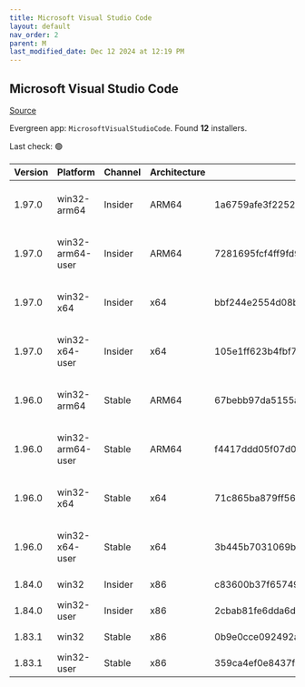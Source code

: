 ```yaml
---
title: Microsoft Visual Studio Code
layout: default
nav_order: 2
parent: M
last_modified_date: Dec 12 2024 at 12:19 PM
---
```


## Microsoft Visual Studio Code

[Source](https://code.visualstudio.com)

Evergreen app: `MicrosoftVisualStudioCode`. Found **12** installers.

Last check: 🟢

| Version | Platform         | Channel | Architecture | Sha256                                                           | URI                                                                                                                                                                                                                                                                                                            |
| ------- | ---------------- | ------- | ------------ | ---------------------------------------------------------------- | -------------------------------------------------------------------------------------------------------------------------------------------------------------------------------------------------------------------------------------------------------------------------------------------------------------- |
| 1.97.0  | win32-arm64      | Insider | ARM64        | 1a6759afe3f2252313c6c6e06736c3573626462174a1f9042d566fae4d9edcf9 | [https://vscode.download.prss.microsoft.com/dbazure/download/insider/6a5c8cf95aa814b5cb92de617096144b1f45af2d/VSCodeSetup-arm64-1.97.0-insider.exe](https://vscode.download.prss.microsoft.com/dbazure/download/insider/6a5c8cf95aa814b5cb92de617096144b1f45af2d/VSCodeSetup-arm64-1.97.0-insider.exe)         |
| 1.97.0  | win32-arm64-user | Insider | ARM64        | 7281695fcf4ff9fd9fd6b0c5b471a98544295680ced764bcc604b47cb1811d87 | [https://vscode.download.prss.microsoft.com/dbazure/download/insider/6a5c8cf95aa814b5cb92de617096144b1f45af2d/VSCodeUserSetup-arm64-1.97.0-insider.exe](https://vscode.download.prss.microsoft.com/dbazure/download/insider/6a5c8cf95aa814b5cb92de617096144b1f45af2d/VSCodeUserSetup-arm64-1.97.0-insider.exe) |
| 1.97.0  | win32-x64        | Insider | x64          | bbf244e2554d08b7f36e8bec56da02d1b7b1308b00ac8efbeabcca1299f6c4df | [https://vscode.download.prss.microsoft.com/dbazure/download/insider/6a5c8cf95aa814b5cb92de617096144b1f45af2d/VSCodeSetup-x64-1.97.0-insider.exe](https://vscode.download.prss.microsoft.com/dbazure/download/insider/6a5c8cf95aa814b5cb92de617096144b1f45af2d/VSCodeSetup-x64-1.97.0-insider.exe)             |
| 1.97.0  | win32-x64-user   | Insider | x64          | 105e1ff623b4fbf7cc77d0394d8bbd54d89975648f85f67dcd93d22a136b8c14 | [https://vscode.download.prss.microsoft.com/dbazure/download/insider/6a5c8cf95aa814b5cb92de617096144b1f45af2d/VSCodeUserSetup-x64-1.97.0-insider.exe](https://vscode.download.prss.microsoft.com/dbazure/download/insider/6a5c8cf95aa814b5cb92de617096144b1f45af2d/VSCodeUserSetup-x64-1.97.0-insider.exe)     |
| 1.96.0  | win32-arm64      | Stable  | ARM64        | 67bebb97da5155ad191faefd4e36e88041f3d295628bacf37c139f98c1bd8c70 | [https://vscode.download.prss.microsoft.com/dbazure/download/stable/138f619c86f1199955d53b4166bef66ef252935c/VSCodeSetup-arm64-1.96.0.exe](https://vscode.download.prss.microsoft.com/dbazure/download/stable/138f619c86f1199955d53b4166bef66ef252935c/VSCodeSetup-arm64-1.96.0.exe)                           |
| 1.96.0  | win32-arm64-user | Stable  | ARM64        | f4417ddd05f07d0a950b0b87c39ff2947ad81fb5dab0710d6f44b1f41fa8108c | [https://vscode.download.prss.microsoft.com/dbazure/download/stable/138f619c86f1199955d53b4166bef66ef252935c/VSCodeUserSetup-arm64-1.96.0.exe](https://vscode.download.prss.microsoft.com/dbazure/download/stable/138f619c86f1199955d53b4166bef66ef252935c/VSCodeUserSetup-arm64-1.96.0.exe)                   |
| 1.96.0  | win32-x64        | Stable  | x64          | 71c865ba879ff56afb456fe53b64dcac54faca744792074e616dfc1ba757742a | [https://vscode.download.prss.microsoft.com/dbazure/download/stable/138f619c86f1199955d53b4166bef66ef252935c/VSCodeSetup-x64-1.96.0.exe](https://vscode.download.prss.microsoft.com/dbazure/download/stable/138f619c86f1199955d53b4166bef66ef252935c/VSCodeSetup-x64-1.96.0.exe)                               |
| 1.96.0  | win32-x64-user   | Stable  | x64          | 3b445b7031069b527c16202107baa56ad5f8b5e09e43d688dc71d099c8e1cad1 | [https://vscode.download.prss.microsoft.com/dbazure/download/stable/138f619c86f1199955d53b4166bef66ef252935c/VSCodeUserSetup-x64-1.96.0.exe](https://vscode.download.prss.microsoft.com/dbazure/download/stable/138f619c86f1199955d53b4166bef66ef252935c/VSCodeUserSetup-x64-1.96.0.exe)                       |
| 1.84.0  | win32            | Insider | x86          | c83600b37f65749ea9e16496847bbfd967dece2472cee7d8011ae719e2633c18 | [https://az764295.vo.msecnd.net/insider/0c36b92c82064882a228487040187cfc13669c0f/VSCodeSetup-ia32-1.84.0-insider.exe](https://az764295.vo.msecnd.net/insider/0c36b92c82064882a228487040187cfc13669c0f/VSCodeSetup-ia32-1.84.0-insider.exe)                                                                     |
| 1.84.0  | win32-user       | Insider | x86          | 2cbab81fe6dda6dfb07751707107db95ba7afa0a6ada65a1df78a04eef0aadf5 | [https://az764295.vo.msecnd.net/insider/0c36b92c82064882a228487040187cfc13669c0f/VSCodeUserSetup-ia32-1.84.0-insider.exe](https://az764295.vo.msecnd.net/insider/0c36b92c82064882a228487040187cfc13669c0f/VSCodeUserSetup-ia32-1.84.0-insider.exe)                                                             |
| 1.83.1  | win32            | Stable  | x86          | 0b9e0cce092492a88cdaf12048e3630290944b051f3194c5ca3d6b7012f05e7f | [https://az764295.vo.msecnd.net/stable/a6606b6ca720bca780c2d3c9d4cc3966ff2eca12/VSCodeSetup-ia32-1.83.1.exe](https://az764295.vo.msecnd.net/stable/a6606b6ca720bca780c2d3c9d4cc3966ff2eca12/VSCodeSetup-ia32-1.83.1.exe)                                                                                       |
| 1.83.1  | win32-user       | Stable  | x86          | 359ca4ef0e8437f7e5183a97a9d79834463a3df88bb10c82c48cc2bd53b8a7e5 | [https://az764295.vo.msecnd.net/stable/a6606b6ca720bca780c2d3c9d4cc3966ff2eca12/VSCodeUserSetup-ia32-1.83.1.exe](https://az764295.vo.msecnd.net/stable/a6606b6ca720bca780c2d3c9d4cc3966ff2eca12/VSCodeUserSetup-ia32-1.83.1.exe)                                                                               |
